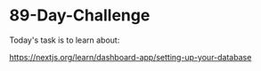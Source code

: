 # 89-Day-Challenge

Today's task is to learn about:

https://nextjs.org/learn/dashboard-app/setting-up-your-database
